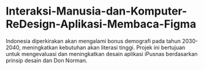 # Interaksi-Manusia-dan-Komputer-ReDesign-Aplikasi-Membaca-Figma
 Indonesia diperkirakan akan mengalami bonus demografi pada tahun 2030-2040, meningkatkan kebutuhan akan literasi tinggi. Projek ini bertujuan untuk mengevaluasi dan meningkatkan desain aplikasi iPusnas berdasarkan prinsip desain dan Don Norman.
